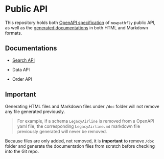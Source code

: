 # Public API

This repository holds both [OpenAPI specification](/src/main/resources) of `newpathfly` public API, as well as the [generated documentations](/doc) in both HTML and Markdown formats.

## Documentations

- [Search API](/doc/markdown/search/README.md)

- Data API

- Order API

## Important

Generating HTML files and Markdown files under `/doc` folder will not remove any file generated previously.

> For example, if a schema `LegacyAirline` is removed from a OpenAPI yaml file, the corresponding `LegacyAirline.md` markdown file previously generated will never be removed.

Because files are only added, not removed, it is **important** to remove `/doc` folder and generate the documentation files from scratch before checking into the Git repo.
